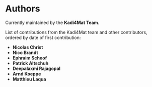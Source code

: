 # Authors

Currently maintained by the **Kadi4Mat Team**.

List of contributions from the Kadi4Mat team and other contributors, ordered by
date of first contribution:

* **Nicolas Christ**
* **Nico Brandt**
* **Ephraim Schoof**
* **Patrick Altschuh**
* **Deepalaxmi Rajagopal**
* **Arnd Koeppe**
* **Matthieu Laqua**
